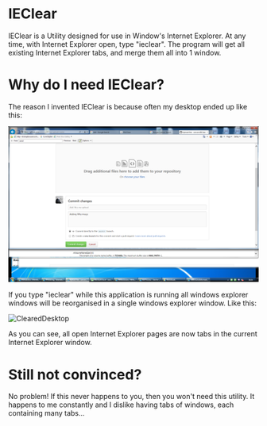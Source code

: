 # IEClear

IEClear is a Utility designed for use in Window's Internet Explorer. At any time, with Internet Explorer open, type "ieclear". The program will get all existing Internet Explorer tabs, and merge them all into 1 window.

# Why do I need IEClear?

The reason I invented IEClear is because often my desktop ended up like this:

![UntidyDesktop](/Images/Why.png)

If you type "ieclear" while this application is running all windows explorer windows will be reorganised in a single windows explorer window. Like this:

![ClearedDesktop](/Images/Results.png)

As you can see, all open Internet Explorer pages are now tabs in the current Internet Explorer window.

# Still not convinced?

No problem! If this never happens to you, then you won't need this utility. It happens to me constantly and I dislike having tabs of windows, each containing many tabs...

